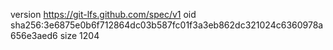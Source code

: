 version https://git-lfs.github.com/spec/v1
oid sha256:3e6875e0b6f712864dc03b587fc01f3a3eb862dc321024c6360978a656e3aed6
size 1204
